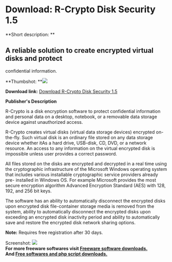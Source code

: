 # Download: R-Crypto Disk Security 1.5

**Short description: **

## A reliable solution to create encrypted virtual disks and protect
confidential information.

  
**Thumbshot: **![](http://www.freewarefiles.com/screenshot/r_crypto_md.jpg)   
  
**Download link:** [Download R-Crypto Disk Security 1.5](http://freesoftwares.boysofts.com/R-Crypto-Disk-Security_program_56217.html)  
  

**Publisher's Description**  
  

R-Crypto is a disk encryption software to protect confidential information and
personal data on a desktop, notebook, or a removable data storage device
against unauthorized access.

R-Crypto creates virtual disks (virtual data storage devices) encrypted on-
the-fly. Such virtual disk is an ordinary file stored on any data storage
device whether itAs a hard drive, USB-disk, CD, DVD, or a network resource. An
access to any information on the virtual encrypted disk is impossible unless
user provides a correct password.

All files stored on the disks are encrypted and decrypted in a real time using
the cryptographic infrastructure of the Microsoft Windows operating system
that includes various installable cryptographic service providers already pre-
installed in Windows OS. For example Microsoft provides the most secure
encryption algorithm Advanced Encryption Standard (AES) with 128, 192, and 256
bit keys.

The software has an ability to automatically disconnect the encrypted disks
upon encrypted disk file-container storage media is removed from the system,
ability to automatically disconnect the encrypted disks upon exceeding an
encrypted disk inactivity period and ability to automatically save and restore
the encrypted disk network sharing options.

**Note:** Requires free registration after 30 days.

  
  
Screenshot: ![](http://www.freewarefiles.com/screenshot/r_crypto.jpg)  
**For more freeware softwares visit [Freeware software downloads.](http://freesoftwares.boysofts.com/)**   
**And [Free softwares and php script downloads.](http://www.boysofts.com/)**

